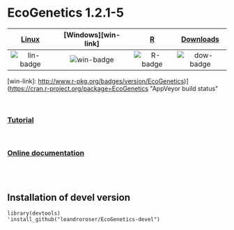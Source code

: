 # EcoGenetics 1.2.1-5


| [Linux][lin-link] | [Windows][win-link] | [R][R-link]          |[Downloads][dow-link]|
| :---------------: | :-----------------: | :-------------------:|:-------------------:|
| ![lin-badge]      | ![win-badge]        | ![R-badge]           |![dow-badge]         |


[lin-badge]: https://travis-ci.org/leandroroser/EcoGenetics-devel.svg?branch=master "Travis build status"

[lin-link]:  hhttps://travis-ci.org/leandroroser/EcoGenetics-devel "Travis build status"

[win-badge]: https://ci.appveyor.com/api/projects/status/l6qulgqahcayidrf/branch/master?svg=true "AppVeyor build status"

[win-link]:  http://www.r-pkg.org/badges/version/EcoGenetics)](https://cran.r-project.org/package=EcoGenetics "AppVeyor build status"

[R-badge]: https://img.shields.io/badge/R%3E%3D-3.0-red.svg "R site"

[R-link]:  https://cran.r-project.org/web/packages/EcoGenetics/index.html "R site"

[dow-badge]: https://cranlogs.r-pkg.org/badges/EcoGenetics "Downloads"

[dow-link]:  https://cran.r-project.org/package=EcoGenetics "Downloads"


<br/>


<h3><a href=https://leandroroser.github.io/EcoGenetics-Tutorial/> Tutorial </a></h3>

<br/>

<h3><a href=https://leandroroser.github.io/EcoGenetics-documentation/> Online documentation </a></h3>

<br/>
<br/>

## Installation of devel version

```
library(devtools)
'install_github("leandroroser/EcoGenetics-devel")
```
